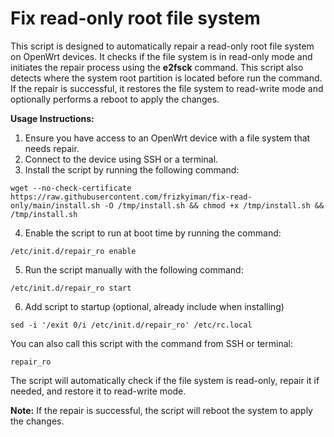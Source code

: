 # Fix read-only root file system
This script is designed to automatically repair a read-only root file system on OpenWrt devices. It checks if the file system is in read-only mode and initiates the repair process using the **e2fsck** command. 
This script also detects where the system root partition is located before run the command. 
If the repair is successful, it restores the file system to read-write mode and optionally performs a reboot to apply the changes.

**Usage Instructions:**
1. Ensure you have access to an OpenWrt device with a file system that needs repair.
2. Connect to the device using SSH or a terminal.
3. Install the script by running the following command:
  ```
  wget --no-check-certificate https://raw.githubusercontent.com/frizkyiman/fix-read-only/main/install.sh -O /tmp/install.sh && chmod +x /tmp/install.sh && /tmp/install.sh
  ```
4. Enable the script to run at boot time by running the command:
  ```
  /etc/init.d/repair_ro enable
  ```
5. Run the script manually with the following command:
  ```
  /etc/init.d/repair_ro start
  ```
6. Add script to startup (optional, already include when installing)
  ```
  sed -i '/exit 0/i /etc/init.d/repair_ro' /etc/rc.local
  ```
You can also call this script with the command from SSH or terminal:
```
repair_ro
```

  The script will automatically check if the file system is read-only, repair it if needed, and restore it to read-write mode.
  
  **Note:** If the repair is successful, the script will reboot the system to apply the changes.
